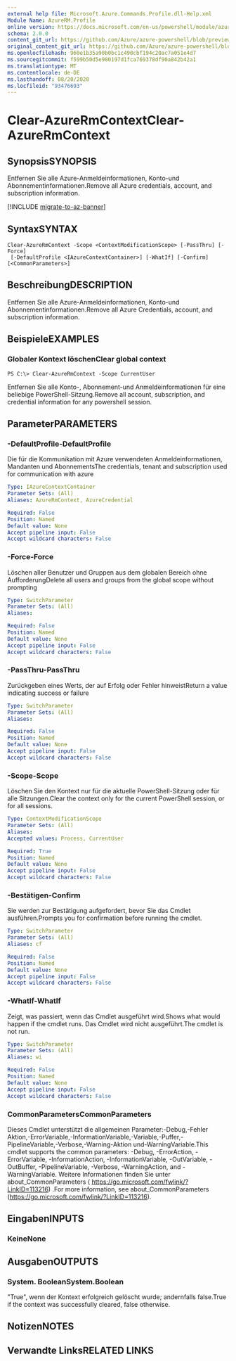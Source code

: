 ```yaml
---
external help file: Microsoft.Azure.Commands.Profile.dll-Help.xml
Module Name: AzureRM.Profile
online version: https://docs.microsoft.com/en-us/powershell/module/azurerm.profile/clear-azurermcontext
schema: 2.0.0
content_git_url: https://github.com/Azure/azure-powershell/blob/preview/src/ResourceManager/Profile/Commands.Profile/help/Clear-AzureRmContext.md
original_content_git_url: https://github.com/Azure/azure-powershell/blob/preview/src/ResourceManager/Profile/Commands.Profile/help/Clear-AzureRmContext.md
ms.openlocfilehash: 960e1b35a90b0bc1c490cbf194c20ac7a051e4d7
ms.sourcegitcommit: f599b50d5e980197d1fca769378df90a842b42a1
ms.translationtype: MT
ms.contentlocale: de-DE
ms.lasthandoff: 08/20/2020
ms.locfileid: "93476693"
---
```

# <span data-ttu-id="8dd3a-101">Clear-AzureRmContext</span><span class="sxs-lookup"><span data-stu-id="8dd3a-101">Clear-AzureRmContext</span></span>

## <span data-ttu-id="8dd3a-102">Synopsis</span><span class="sxs-lookup"><span data-stu-id="8dd3a-102">SYNOPSIS</span></span>
<span data-ttu-id="8dd3a-103">Entfernen Sie alle Azure-Anmeldeinformationen, Konto-und Abonnementinformationen.</span><span class="sxs-lookup"><span data-stu-id="8dd3a-103">Remove all Azure credentials, account, and subscription information.</span></span>

[!INCLUDE [migrate-to-az-banner](../../includes/migrate-to-az-banner.md)]

## <span data-ttu-id="8dd3a-104">Syntax</span><span class="sxs-lookup"><span data-stu-id="8dd3a-104">SYNTAX</span></span>

```
Clear-AzureRmContext -Scope <ContextModificationScope> [-PassThru] [-Force]
 [-DefaultProfile <IAzureContextContainer>] [-WhatIf] [-Confirm] [<CommonParameters>]
```

## <span data-ttu-id="8dd3a-105">Beschreibung</span><span class="sxs-lookup"><span data-stu-id="8dd3a-105">DESCRIPTION</span></span>
<span data-ttu-id="8dd3a-106">Entfernen Sie alle Azure-Anmeldeinformationen, Konto-und Abonnementinformationen.</span><span class="sxs-lookup"><span data-stu-id="8dd3a-106">Remove all Azure Credentials, account, and subscription information.</span></span>

## <span data-ttu-id="8dd3a-107">Beispiele</span><span class="sxs-lookup"><span data-stu-id="8dd3a-107">EXAMPLES</span></span>

### <span data-ttu-id="8dd3a-108">Globaler Kontext löschen</span><span class="sxs-lookup"><span data-stu-id="8dd3a-108">Clear global context</span></span>
```
PS C:\> Clear-AzureRmContext -Scope CurrentUser
```

<span data-ttu-id="8dd3a-109">Entfernen Sie alle Konto-, Abonnement-und Anmeldeinformationen für eine beliebige PowerShell-Sitzung.</span><span class="sxs-lookup"><span data-stu-id="8dd3a-109">Remove all account, subscription, and credential information for any powershell session.</span></span>

## <span data-ttu-id="8dd3a-110">Parameter</span><span class="sxs-lookup"><span data-stu-id="8dd3a-110">PARAMETERS</span></span>

### <span data-ttu-id="8dd3a-111">-DefaultProfile</span><span class="sxs-lookup"><span data-stu-id="8dd3a-111">-DefaultProfile</span></span>
<span data-ttu-id="8dd3a-112">Die für die Kommunikation mit Azure verwendeten Anmeldeinformationen, Mandanten und Abonnements</span><span class="sxs-lookup"><span data-stu-id="8dd3a-112">The credentials, tenant and subscription used for communication with azure</span></span>

```yaml
Type: IAzureContextContainer
Parameter Sets: (All)
Aliases: AzureRmContext, AzureCredential

Required: False
Position: Named
Default value: None
Accept pipeline input: False
Accept wildcard characters: False
```

### <span data-ttu-id="8dd3a-113">-Force</span><span class="sxs-lookup"><span data-stu-id="8dd3a-113">-Force</span></span>
<span data-ttu-id="8dd3a-114">Löschen aller Benutzer und Gruppen aus dem globalen Bereich ohne Aufforderung</span><span class="sxs-lookup"><span data-stu-id="8dd3a-114">Delete all users and groups from the global scope without prompting</span></span>

```yaml
Type: SwitchParameter
Parameter Sets: (All)
Aliases: 

Required: False
Position: Named
Default value: None
Accept pipeline input: False
Accept wildcard characters: False
```

### <span data-ttu-id="8dd3a-115">-PassThru</span><span class="sxs-lookup"><span data-stu-id="8dd3a-115">-PassThru</span></span>
<span data-ttu-id="8dd3a-116">Zurückgeben eines Werts, der auf Erfolg oder Fehler hinweist</span><span class="sxs-lookup"><span data-stu-id="8dd3a-116">Return a value indicating success or failure</span></span>

```yaml
Type: SwitchParameter
Parameter Sets: (All)
Aliases: 

Required: False
Position: Named
Default value: None
Accept pipeline input: False
Accept wildcard characters: False
```

### <span data-ttu-id="8dd3a-117">-Scope</span><span class="sxs-lookup"><span data-stu-id="8dd3a-117">-Scope</span></span>
<span data-ttu-id="8dd3a-118">Löschen Sie den Kontext nur für die aktuelle PowerShell-Sitzung oder für alle Sitzungen.</span><span class="sxs-lookup"><span data-stu-id="8dd3a-118">Clear the context only for the current PowerShell session, or for all sessions.</span></span>

```yaml
Type: ContextModificationScope
Parameter Sets: (All)
Aliases: 
Accepted values: Process, CurrentUser

Required: True
Position: Named
Default value: None
Accept pipeline input: False
Accept wildcard characters: False
```

### <span data-ttu-id="8dd3a-119">-Bestätigen</span><span class="sxs-lookup"><span data-stu-id="8dd3a-119">-Confirm</span></span>
<span data-ttu-id="8dd3a-120">Sie werden zur Bestätigung aufgefordert, bevor Sie das Cmdlet ausführen.</span><span class="sxs-lookup"><span data-stu-id="8dd3a-120">Prompts you for confirmation before running the cmdlet.</span></span>

```yaml
Type: SwitchParameter
Parameter Sets: (All)
Aliases: cf

Required: False
Position: Named
Default value: None
Accept pipeline input: False
Accept wildcard characters: False
```

### <span data-ttu-id="8dd3a-121">-WhatIf</span><span class="sxs-lookup"><span data-stu-id="8dd3a-121">-WhatIf</span></span>
<span data-ttu-id="8dd3a-122">Zeigt, was passiert, wenn das Cmdlet ausgeführt wird.</span><span class="sxs-lookup"><span data-stu-id="8dd3a-122">Shows what would happen if the cmdlet runs.</span></span>
<span data-ttu-id="8dd3a-123">Das Cmdlet wird nicht ausgeführt.</span><span class="sxs-lookup"><span data-stu-id="8dd3a-123">The cmdlet is not run.</span></span>

```yaml
Type: SwitchParameter
Parameter Sets: (All)
Aliases: wi

Required: False
Position: Named
Default value: None
Accept pipeline input: False
Accept wildcard characters: False
```

### <span data-ttu-id="8dd3a-124">CommonParameters</span><span class="sxs-lookup"><span data-stu-id="8dd3a-124">CommonParameters</span></span>
<span data-ttu-id="8dd3a-125">Dieses Cmdlet unterstützt die allgemeinen Parameter:-Debug,-Fehler Aktion,-ErrorVariable,-InformationVariable,-Variable,-Puffer,-PipelineVariable,-Verbose,-Warning-Aktion und-WarningVariable.</span><span class="sxs-lookup"><span data-stu-id="8dd3a-125">This cmdlet supports the common parameters: -Debug, -ErrorAction, -ErrorVariable, -InformationAction, -InformationVariable, -OutVariable, -OutBuffer, -PipelineVariable, -Verbose, -WarningAction, and -WarningVariable.</span></span> <span data-ttu-id="8dd3a-126">Weitere Informationen finden Sie unter about_CommonParameters ( https://go.microsoft.com/fwlink/?LinkID=113216) .</span><span class="sxs-lookup"><span data-stu-id="8dd3a-126">For more information, see about_CommonParameters (https://go.microsoft.com/fwlink/?LinkID=113216).</span></span>

## <span data-ttu-id="8dd3a-127">Eingaben</span><span class="sxs-lookup"><span data-stu-id="8dd3a-127">INPUTS</span></span>

### <span data-ttu-id="8dd3a-128">Keine</span><span class="sxs-lookup"><span data-stu-id="8dd3a-128">None</span></span>

## <span data-ttu-id="8dd3a-129">Ausgaben</span><span class="sxs-lookup"><span data-stu-id="8dd3a-129">OUTPUTS</span></span>

### <span data-ttu-id="8dd3a-130">System. Boolean</span><span class="sxs-lookup"><span data-stu-id="8dd3a-130">System.Boolean</span></span>
<span data-ttu-id="8dd3a-131">"True", wenn der Kontext erfolgreich gelöscht wurde; andernfalls false.</span><span class="sxs-lookup"><span data-stu-id="8dd3a-131">True if the context was successfully cleared, false otherwise.</span></span>

## <span data-ttu-id="8dd3a-132">Notizen</span><span class="sxs-lookup"><span data-stu-id="8dd3a-132">NOTES</span></span>

## <span data-ttu-id="8dd3a-133">Verwandte Links</span><span class="sxs-lookup"><span data-stu-id="8dd3a-133">RELATED LINKS</span></span>

